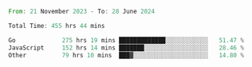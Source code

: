 <!--START_SECTION:waka-->

```rust
From: 21 November 2023 - To: 28 June 2024

Total Time: 455 hrs 44 mins

Go             275 hrs 19 mins █████████████░░░░░░░░░░░░   51.47 %
JavaScript     152 hrs 14 mins ███████░░░░░░░░░░░░░░░░░░   28.46 %
Other          79 hrs 10 mins  ███▓░░░░░░░░░░░░░░░░░░░░░   14.80 %
```

<!--END_SECTION:waka-->
